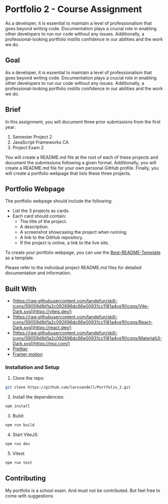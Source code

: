 # Portfolio 2 - Course Assignment

As a developer, it is essential to maintain a level of professionalism that goes beyond writing code. Documentation plays a crucial role in enabling other developers to run our code without any issues. Additionally, a professional-looking portfolio instills confidence in our abilities and the work we do.

## Goal
As a developer, it is essential to maintain a level of professionalism that goes beyond writing code. Documentation plays a crucial role in enabling other developers to run our code without any issues. Additionally, a professional-looking portfolio instills confidence in our abilities and the work we do.

## Brief
In this assignment, you will document three prior submissions from the first year:

1. Semester Project 2
2. JavaScript Frameworks CA
3. Project Exam 2

You will create a README.md file at the root of each of these projects and document the submissions following a given format. Additionally, you will create a README.md file for your own personal GitHub profile. Finally, you will create a portfolio webpage that lists these three projects.

## Portfolio Webpage
The portfolio webpage should include the following:

- List the 3 projects as cards.
- Each card should contain:
  - The title of the project.
  - A description.
  - A screenshot showcasing the project when running.
  - A link to the GitHub repository.
  - If the project is online, a link to the live site.

To create your portfolio webpage, you can use the [Best-README-Template](https://github.com/othneildrew/Best-README-Template) as a template.

Please refer to the individual project README.md files for detailed documentation and information.

## Built With

-   [https://raw.githubusercontent.com/tandpfun/skill-icons/59059d9d1a2c092696dc66e00931cc1181a4ce1f/icons/Vite-Dark.svg](https://vitejs.dev/)
-   [https://raw.githubusercontent.com/tandpfun/skill-icons/59059d9d1a2c092696dc66e00931cc1181a4ce1f/icons/React-Dark.svg](https://react.dev/)
-   [https://raw.githubusercontent.com/tandpfun/skill-icons/59059d9d1a2c092696dc66e00931cc1181a4ce1f/icons/MaterialUI-Dark.svg](https://mui.com/)
-   [Prettier](https://prettier.io/)
-   [Framer motion]([https://ant.design/](https://www.framer.com/motion/))


### Installation and Setup

1. Clone the repo:

```bash
git clone https://github.com/larssandell/Portfolio_2.git
```

2. Install the dependencies:

```bash
npm install

```

3. Build:

```bash
npm run build

```

4. Start ViteJS:

```bash
npm run dev
```

5. Vitest

```bash
npm run test
```

## Contributing

My portfolio is a school exam. And must not be contributed. But feel free to come with suggestions
